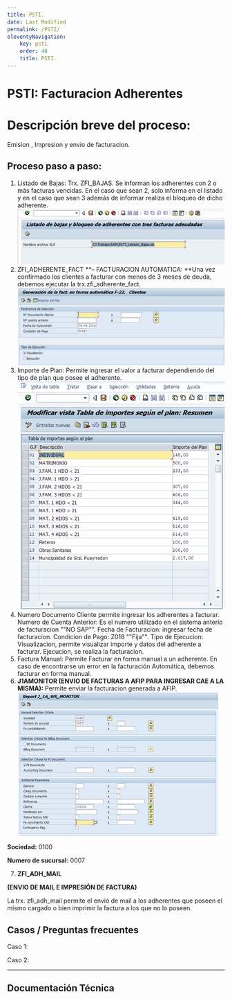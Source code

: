 ```yaml
---
title: PSTI.
date: Last Modified
permalink: /PSTI/
eleventyNavigation:
    key: psti
    order: 40
    title: PSTI.
---
```


# PSTI: Facturacion Adherentes

# Descripción breve del proceso:

Emision , Impresion y envio de facturacion.


## Proceso paso a paso:

1. Listado de Bajas: Trx. ZFI_BAJAS. Se informan los adherentes con 2 o más facturas vencidas. En el caso que sean 2, solo informa en el listado y en el caso que sean 3 además de informar realiza el bloqueo de dicho adherente.![img](image/index/1628705225985.png)
2. ZFI_ADHERENTE_FACT **– FACTURACION AUTOMATICA:                                                        **Una vez confirmado los clientes a facturar con menos de 3 meses de deuda, debemos ejecutar la trx.zfi_adherente_fact.![img](image/index/1628705242254.png)
3. Importe de Plan: Permite ingresar el valor a facturar dependiendo del tipo de plan que posee el adherente.                ![img](image/index/1628706183893.png)
4. Numero Documento Cliente permite ingresar los adherentes a facturar. Numero de Cuenta Anterior: Es el numero utilizado en el sistema anterio de facturacion ""NO SAP"".  Fecha de Facturacion: ingresar fecha de facturacion. Condicion de Pago: Z018 ""Fija"". Tipo de Ejecucion: Visualizacion, permite visualizar importe y datos del adherente a facturar. Ejecucion, se realiza la facturacion.
5. Factura Manual: Permite Facturar en forma manual a un adherente. En
   caso de encontrarse un error en la facturación Automática, debemos facturar en
   forma manual.
6. **J1AMONITOR (ENVIO DE FACTURAS A AFIP PARA INGRESAR CAE A LA MISMA):** Permite enviar la facturacion generada a AFIP. ![](image/index/1628706349801.png)

**Sociedad:** 0100

**Numero de sucursal:**
0007

7. **ZFI_ADH_MAIL**

**(ENVIO DE MAIL E IMPRESIÓN DE FACTURA)**

La trx. zfi_adh_mail permite el envió
de mail a los adherentes que poseen el mismo cargado o bien imprimir la factura
a los que no lo poseen.



## **Casos / Preguntas frecuentes**

Caso 1:


Caso 2:


---

## Documentación Técnica
